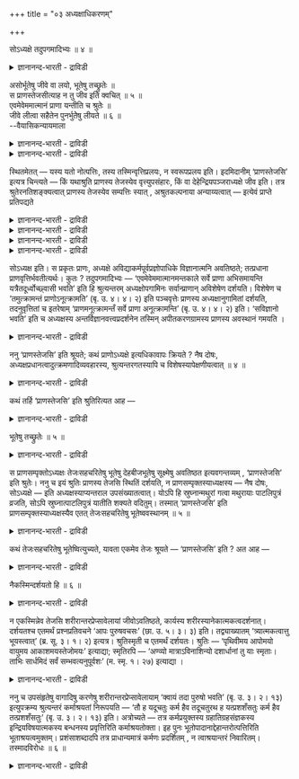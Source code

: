 +++
title = "०३ अध्यक्षाधिकरणम्"

+++

सोऽध्यक्षे तदुपगमादिभ्यः ॥ ४ ॥  
<details><summary>ज्ञानानन्द-भारती - द्राविडी</summary>

सोअत्यक्षे तदुबगमादिप्य: ॥ ४ ॥
</details>

असोर्भूतेषु जीवे वा लयो, भूतेषु तच्छ्रुतेः ॥  
स प्राणस्तेजसीत्याह न तु जीव इति क्वचित् ॥ ५ ॥  
एवमेवेममात्मानं प्राणा यन्तीति च श्रुतेः ॥  
जीवे लीत्वा सहैतेन पुनर्भुतेेषु लीयते ॥ ६ ॥  
--वैयासिकन्यायमाला

<details><summary>ज्ञानानन्द-भारती - द्राविडी</summary>

पिराणऩुक्कु लयम् पूदङ्गळिला? अल्लदु जीवऩिडत्तिला? पूदङ्गळिल् ताऩ् अव्विदमे सॊल्लप् पडुवदाल्। "अन्द पिराणऩ् तेजसिल्" ऎऩ्ऱु सॊल्गिऱदे तविर "जीवऩिडत्तिल्" ऎऩ्ऱु ऎन्दविडत्तिलुम् सॊल्लविल्लै।
</details>

<details><summary>ज्ञानानन्द-भारती - द्राविडी</summary>

"इव्विदमे ताऩ् इन्द आत्मावै पिराणऩ्गळ् अडैगिऩ्ऱऩ" ऎऩ्ऱ सुरुदियिरुप्पदाल्, (पिराणऩ्) जीवऩि टत्तिल् लयित्तु विट्टु इन्द जीवऩुडऩ् कूडवे मऱुबडियुम् पूदङ्गळिल् लयमडैगिऱदु।
</details>

स्थितमेतत् — यस्य यतो नोत्पत्तिः, तस्य तस्मिन्वृत्तिप्रलयः, न स्वरूपप्रलय इति। इदमिदानीम् ‘प्राणस्तेजसि’ इत्यत्र चिन्त्यते — किं यथाश्रुति प्राणस्य तेजस्येव वृत्त्युपसंहारः, किं वा देहेन्द्रियपञ्जराध्यक्षे जीव इति। तत्र श्रुतेरनतिशङ्क्यत्वात् प्राणस्य तेजस्येव सम्पत्तिः स्यात् , अश्रुतकल्पनाया अन्याय्यत्वात् — इत्येवं प्राप्ते प्रतिपद्यते

<details><summary>ज्ञानानन्द-भारती - द्राविडी</summary>

(पिराणऩुक्कु जीवऩिल् लयमा अल्लदु पूदङ्गळिल् लयमा ऎऩ्ऱु सन्देहम्। पिराणऩ् तेजस्सिल् ऎऩ्ऱु सुरुदि कूऱुवदाल् पूदङ्गळिल् ताऩ् पिराणऩुक्कु लयम् जीवऩिल् अल्ल ऎऩ्ऱु पूर्वबक्षम्।
</details>

<details><summary>ज्ञानानन्द-भारती - द्राविडी</summary>

अन्द कालत्तिल् ऎल्ला पिराणऩ्गळुम् आत्माविल् लयमडैगिऩ्ऱऩ ऎऩ्ऱु वेऱॊरु सुरुदि कूऱुवदाल् पिराणऩुक्कु जीवऩिल्दाऩ् लयम्। मुदलिल् पिराणऩ् जीवऩिल् लयमडैन्दु पिऱगु अदऩ् मूलम् पूदङ्गळिल् लयमडैवदैक् कॊण्डु पिराणऩ् पूदत्तिल् ऎऩ्ऱु सुरुदि कूऱुगिऱदु ऎऩ्ऱु सित्तान्दम्)।
</details>

<details><summary>ज्ञानानन्द-भारती - द्राविडी</summary>

ऎदऱ्कु ऎदिलिरुन्दु उत्पत्तियिल्लैयो अदऱ्कु अदिल् विरुत्तिक्कु लयम्, स्वरूब लयम् इल्लैयॆऩ्ऱु एऱ्पट्टुविट्टदु। "पिराणऩ् तेजसिल्" (सान्।VI-८-६) ऎऩ्ऱ इडत्तिल् इप्पॊऴुदु इदु आलोसिक्कप्पडुगिऱदु। सुरुदियिल् उळ्ळबडि पिराणऩुक्कु तेजसिल्दाऩ् विरुत्तिगळिऩ् ऒडुक्कमा? अल्लदु तेहम् इन्दिरि यङ्गळ् अडङ्गिय कूट्टिऩ् अत्यक्षऩायिरुक्कुम् जीवऩिडत्तिला? ऎऩ्ऱु।
</details>

<details><summary>ज्ञानानन्द-भारती - द्राविडी</summary>

पूर्वबक्षम् : सुरुदियिल् सन्देहम् कॊळ्वदु सरियल्लवादलाल् पिराणऩुक्कु तेजस्सिल्दाऩ्ऒडुक्कम् सुरुदियिल्लाददै कल्बऩै सॆय्वदु न्यायमागादागैयाल्।
</details>

सोऽध्यक्ष इति। स प्रकृतः प्राणः, अध्यक्षे अविद्याकर्मपूर्वप्रज्ञोपाधिके विज्ञानात्मनि अवतिष्ठते; तत्प्रधाना प्राणवृत्तिर्भवतीत्यर्थः। कुतः ? तदुपगमादिभ्यः — ‘एवमेवेममात्मानमन्तकाले सर्वे प्राणा अभिसमायन्ति यत्रैतदूर्ध्वोच्छ्वासी भवति’ इति हि श्रुत्यन्तरम् अध्यक्षोपगामिनः सर्वान्प्राणान् अविशेषेण दर्शयति। विशेषेण च ‘तमुत्क्रामन्तं प्राणोऽनूत्क्रामति’ (बृ. उ. ४। ४। २) इति पञ्चवृत्तेः प्राणस्य अध्यक्षानुगामितां दर्शयति, तदनुवृत्तितां च इतरेषाम् ‘प्राणमनूत्क्रामन्तँ सर्वे प्राणा अनूत्क्रामन्ति’ (बृ. उ. ४। ४। २) इति। ‘सविज्ञानो भवति’ इति च अध्यक्षस्य अन्तर्विज्ञानवत्त्वप्रदर्शनेन तस्मिन् अपीतकरणग्रामस्य प्राणस्य अवस्थानं गमयति ।

<details><summary>ज्ञानानन्द-भारती - द्राविडी</summary>

सित्तान्दम्: ऎऩ्ऱु वरुम्बोदु सॊल्लप् पडुगिऱदु। ‘अदु अत्यक्षऩिडत्तिल्' ऎऩ्ऱु “अदु” पिरगिरुदमाऩ पिराणऩ्, “अत्यक्षऩिडत्तिल्" अवित्या, कर्मम्, मुऩ् अऱिवु इवैगळै उबादियायुळ्ळ विक्ञाऩात्माविडत्तिल् निऱ्किऱदु; पिराणऩुडैय विरुत्ति अवऩै पिरदाऩमाग उडैयदाग इरुक्किऱदॆऩ्ऱु अर्त्तम्। एऩ्? “अदै अडैगिऱदु मुदलाऩदुगळिऩाल्” “इव्विदमे मरणसमयत्तिल् इन्द आत्मावै ऎल्ला पिराणऩ्गळुम् पोय् अडैगिऩ्ऱऩ, ऎप्पॊऴुदु इव्विदम् मेल मूच्चुळ्ळवऩाग आगिऱाऩो” ऎऩ्ऱल्लवा वेऱु सुरुदि वाक्कियम् ऎल्ला पिराणऩ्गळुम् वित्तियासमऩ्ऩियिल् अत्यक्षऩैप् पोय् अडैगिऩ्ऱऩ ऎऩ्ऱु काट्टुगिऱदु! विसेषमागवुम्, "वॆळिक्किळम्बुम् अवऩै पिराणऩ् अऩुसरित्तु किळम्बुगिऱदु" (पिरुहत्।IV-४-२) ऎऩ्ऱु ऐन्दु विरुत्तिगळैयुडैय पिराणऩुक्कु अत्यक्षऩै अऩुसरित्तुप् पोगुम्दऩ्मैयैक् काट्टुगिऱदु। मऱ्ऱ वैगळुक्कुम् अदै (पिराणऩै) अऩुसरित्तुप्पोगुम् तऩ्मैयैयुम् “कूड वॆळिक्किळम्बुम् पिराणऩै अऩुसरित्तु मऱ्ऱ पिराणऩ्गळुम् (इन्दिरियङ्गळुम्) वॆळिक्किळम्बुगिऩ्ऱऩ" (पिरुहत्। IV-४-२) ऎऩ्ऱु काट्टुगिऱदु, "अऱिवुडऩिरुक्किऱाऩ्” ऎऩ्ऱु अत्यक्ष ऩुक्कु उळ्अऱिवु इरुक्कुम् तऩ्मैयै काट्टुवदाल्, अवऩिडत्तिल् ऎल्ला इन्दिरियङ्गळैयुम् ऒडुक्किक् कॊण्ड पिराणऩिऩ् इरुप्पै तॆरिविक्किऱदु।
</details>

ननु ‘प्राणस्तेजसि’ इति श्रूयते; कथं प्राणोऽध्यक्षे इत्यधिकावापः क्रियते ? नैष दोषः, अध्यक्षप्रधानत्वादुत्क्रमणादिव्यवहारस्य, श्रुत्यन्तरगतस्यापि च विशेषस्यापेक्षणीयत्वात् ॥ ४ ॥

<details><summary>ज्ञानानन्द-भारती - द्राविडी</summary>

“पिराणऩ् तेसस्सिल्” ऎऩ्ऱु सुरुदियिल् केट्कप्पडुगिऱदु। पिराणऩ् अत्यक्षऩिडत्तिल् ऎऩ्ऱु अदिगमाय् सेर्त्तल् ऎप्पडि सॆय्यप्पडुगिऱदु? इदुदोषमिल्लै। वॆळिक्किळम्बुवदु मुदलिय व्यवहारम् अत्यक्षऩैये पिरदाऩमाग उडैयदाल्, वेऱु सुरुदि वाक्कियत्तिलुळ्ळ विसेषत्तैयुम् ऎडुत्तुक्कॊळ्ळ वेण्डियिरुप्पदाल्।
</details>

कथं तर्हि ‘प्राणस्तेजसि’ इति श्रुतिरित्यत आह —

<details><summary>ज्ञानानन्द-भारती - द्राविडी</summary>

अप्पडियाऩाल् “पिराणऩ् तेजसिल्" ऎऩ्ऱु एऩ् सुरुदि एऱ्पट्टदु ऎऩ्बदऱ्काग सॊल्गिऱार्:-
</details>

भूतेषु तच्छ्रुतेः ॥ ५ ॥  
<details><summary>ज्ञानानन्द-भारती - द्राविडी</summary>

पूदेषु तच्च्रुदे: ॥ ५ ॥
</details>

स प्राणसम्पृक्तोऽध्यक्षः तेजःसहचरितेषु भूतेषु देहबीजभूतेषु सूक्ष्मेषु अवतिष्ठत इत्यवगन्तव्यम् , ‘प्राणस्तेजसि’ इति श्रुतेः। ननु च इयं श्रुतिः प्राणस्य तेजसि स्थितिं दर्शयति, न प्राणसम्पृक्तस्याध्यक्षस्य — नैष दोषः, सोऽध्यक्षे — इति अध्यक्षस्याप्यन्तराल उपसंख्यातत्वात्। योऽपि हि स्रुघ्नान्मथुरां गत्वा मथुरायाः पाटलिपुत्रं व्रजति, सोऽपि स्रुघ्नात्पाटलिपुत्रं यातीति शक्यते वदितुम्। तस्मात् ‘प्राणस्तेजसि’ इति प्राणसम्पृक्तस्याध्यक्षस्यैव एतत् तेजःसहचरितेषु भूतेष्ववस्थानम् ॥ ५ ॥

<details><summary>ज्ञानानन्द-भारती - द्राविडी</summary>

पिराणऩुडऩ् सेर्न्द अन्द अत्यक्षऩ् तेजसुडऩ् कूडियुळ्ळ तेहत्तिऱ्कु विदैयायुळ्ळ सूक्ष्ममाऩ "पूदङ्गळिल्" इरुक्किऱाऩ् ऎऩ्ऱु अऱिय वेण्डुम्, पिराणऩ् तेजसिल् ऎऩ्ऱु सॊल्लप् पट्टिरुप्पदाल्, इन्द सुरुदि पिराणऩुक्कु तेजसिल् इरुप्पै सॊल्गिऱदे तविर पिराणऩुडऩ् सेर्न्द अत्यक्षऩुडैय इरुप्पै सॊल्लविल्लैये ऎऩ्ऱाल्, इदु तोषमिल्लै। “अदु अत्यक्षऩिडत्तिल्” ऎऩ्ऱु अत्यक्षऩुम् मत्तियिलेये सॊल्लप्पट्टुविट्ट पडियाल्। ऎवऩ् स्रूक्ऩत्तिलिरुन्दु मदुरै पोय्विट्टु मदुरैयिलिरुन्दु पाडलिबुत्तिरम् पोगिऱाऩो अवऩुम् स्रूक्ऩत्तिलिरुन्दु पाडलिबुत्तिरम् पोगिऱाऩ् ऎऩ्ऱु सॊल्लमुडियुमल्लवा? आगैयाल् पिराणऩ् तेजसिल् ऎऩ्बदऩाल् पिराणऩुळ् सेर्न्दुळ्ळ अत्यक्षऩुक्के तेजस्सुडऩ् सेर्न्दुळ्ळ पूदङ्गळिल् इरुप्पु (सॊल्लप्पट्टदु)।
</details>

कथं तेजःसहचरितेषु भूतेष्वित्युच्यते, यावता एकमेव तेजः श्रूयते — ‘प्राणस्तेजसि’ इति ? अत आह —

<details><summary>ज्ञानानन्द-भारती - द्राविडी</summary>

“पिराणऩ् तेजसिल्” ऎऩ्ऱु, तेजस् ऒऩ्ऱु मात्तिरमे सॊल्लप्पट्टिरुक्कुम्बोदु, तेजसुडऩ् कूडवेयुळ्ळ पूदङ्गळिल् ऎऩ्ऱु ऎप्पडि सॊल्लप् पडुगिऱदु? इदऱ्काग सॊल्गिऱार्।
</details>

नैकस्मिन्दर्शयतो हि ॥ ६ ॥  
<details><summary>ज्ञानानन्द-भारती - द्राविडी</summary>

नैगस्मिन्दर्सयदो हि ॥ ६ ॥
</details>

न एकस्मिन्नेव तेजसि शरीरान्तरप्रेप्सावेलायां जीवोऽवतिष्ठते, कार्यस्य शरीरस्यानेकात्मकत्वदर्शनात्। दर्शयतश्च एतमर्थं प्रश्नप्रतिवचने ‘आपः पुरुषवचसः’ (छा. उ. ५। ३। ३) इति। तद्व्याख्यातम् ‘त्र्यात्मकत्वात्तु भूयस्त्वात्’ (ब्र. सू. ३। १। २) इत्यत्र। श्रुतिस्मृती च एतमर्थं दर्शयतः। श्रुतिः — ‘पृथिवीमय आपोमयो वायुमय आकाशमयस्तेजोमयः’ इत्याद्या; स्मृतिरपि — ‘अण्व्यो मात्राऽविनाशिन्यो दशार्धानां तु याः स्मृताः। ताभिः सार्धमिदं सर्वं सम्भवत्यनुपूर्वशः’ (म. स्मृ. १। २७) इत्याद्या ।

<details><summary>ज्ञानानन्द-भारती - द्राविडी</summary>

“ऒऩ्ऱिल्” तेजस्सिल् मात्तिरम् वेऱु सरीरत्तिऱ्कु पोगुम्बोदु जीवऩ् इरुक्किऱाऩ् ऎऩ्बदिल्लै, कार्यमागिय (उण्डागवेण्डियदाऩ) सरीरम् अनेग स्वरूबत्तऩ्मैयुळ्ळदाय् तॆरिवदाल्। इव्विषयत्तै केळ्वि, पदिल् ऎऩ्ऱ “इरण्डुम्” “जलम्, पुरुषऩ् ऎऩ्ऱु सॊल्लक्कूडियदाग" (सान्।V-३-३) ऎऩ्ऱविडत्तिल् काट्टु किऩ्ऱऩ। इदु "मूऩ्ऱु तऩ्मैयुडैयदाल्, अदिगमायि रुत्तलाल्" ऎऩ्ऱ इडत्तिल् (सूत्रम्।III-१-२) वियाक् याऩम् सॆय्यप्पट्टिरुक्किऱदु। सुरुदि स्मिरुदि ऎऩ्ऱ इरण्डुम्” कूड इदे अर्त्तत्तै काट्टुगिऱदु। सुरुदि "पिरुदिवीमयऩ्, जलमयऩ्,वायुमयऩ्, आगासमयऩ्, तेजोमयऩ्” (पिरुहत्।IV-४-५) मुदलाऩदु। स्मिरुदियुम्, “ऐन्दिऩुडैय नासत्तैयडैयाद सूक्ष्ममाऩ मात्तिरैगळ् ऎवै सॊल्लप्पडुगिऩ्ऱऩवो, अवैगळैक् कॊण्डु इदुवॆल्लाम् वरिसैयाग एऱ्पडुगिऱदु” मुदलियदु।
</details>

ननु च उपसंहृतेषु वागादिषु करणेषु शरीरान्तरप्रेप्सावेलायाम् ‘क्वायं तदा पुरुषो भवति’ (बृ. उ. ३। २। १३) इत्युपक्रम्य श्रुत्यन्तरं कर्माश्रयतां निरूपयति — ‘तौ ह यदूचतुः कर्म हैव तदूचतुरथ ह यत्प्रशशँसतुः कर्म हैव तत्प्रशशँसतुः’ (बृ. उ. ३। २। १३) इति। अत्रोच्यते — तत्र कर्मप्रयुक्तस्य ग्रहातिग्रहसंज्ञकस्य इन्द्रियविषयात्मकस्य बन्धनस्य प्रवृत्तिरिति कर्माश्रयतोक्ता। इह पुनः भूतोपादानाद्देहान्तरोत्पत्तिरिति भूताश्रयत्वमुक्तम्। प्रशंसाशब्दादपि तत्र प्राधान्यमात्रं कर्मणः प्रदर्शितम् , न त्वाश्रयान्तरं निवारितम्। तस्मादविरोधः ॥ ६ ॥

<details><summary>ज्ञानानन्द-भारती - द्राविडी</summary>

वाक् मुदलिय इन्दिरियङ्गळ् अडङ्गिऩबोदु वेऱु सरीरत्तिऱ्कुप् पुऱप्पडुम् वेळैयिल् “अप्पॊऴुदु इन्द पुरुषऩ् ऎङ्गे इरुक्किऱाऩ्?” ऎऩ्ऱु आरम्बित्तु वेऱु सुरुदि कर्मत्तै आसिरयमागवुडैयदाग सॊल्गिऱदे "अव्विरुवर्गळुम् ऎदैच् चॊऩ्ऩार्ग ळॆऩिल् अन्द कर्मावैत्ताऩ् सॊऩ्ऩार्गळ्, ऎदै पुगऴ्न्दार्गळॆऩिल् अन्द कर्मावैत्ताऩ् पुगऴ्न्दार्गळ्" (पिरुहत्।III-२-१३) ऎऩ्ऱु? ऎऩ्ऱाल्, इङ्गु सॊल्गिऱोम् ; अङ्गे कर्माविऩाल् एऱ्पट्ट किरहम् अदिगिरहम् ऎऩ्ऱ पॆयरुडैय इन्दिरियत्तैयुम्, विषयत्तैयुम् स्वरूमायुडैय कट्टिऩ् पिरविरुत्ति ऎऩ्ऱु कर्मावै आसिरमायुडैय तऩ्मै सॊल्लप्पट्टदु। इङ्गेयो पूदङ्गळागिऱ उबादाऩत्तिलिरुन्दु मऱ्ऱॊरु सरीरत्तिऩ् उत्पत्ति ऎऩ्ऱु पूदङ्गळै आसिरयिक्कुम् तऩ्मै सॊल्लप्पट्टदु। “पुगऴ्न्दार्गळ्" ऎऩ्ऱ वार्त्तैयि ऩालुम् अङ्गु कर्माविऱ्कु पिरादाऩ्यम् मात्तिरम् काट्टप्पट्टदु। वेऱु आसिरयम् निरागरिक्कप्पडविल्लै, आगैयाल् विरोदमिल्लै।
</details>


